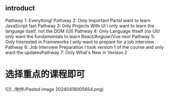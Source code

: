 ## introduct

Pathway 1: Everything!
Pathway 2: Only Important PartsI want to learn JavaScript fast
Pathway 3: 0nly Projects With Ul
i only want to learn the language itself, not the DOM (UI)
Pathway 4: Only Language lItself (no Ul)I only want the fundamentals to learn React/Angular/Vue next
Pathway 5: Only Interested in Frameworks
I only want to prepare for a job interview Pathway 6: Job Interview Preparation
I took version 1 of the course and only want the updatesPathway 7: Only What's New in Version 2

# 选择重点的课程即可

![](../附件/Pasted image 20240418005654.png)
